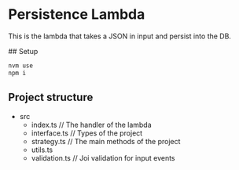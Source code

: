 # Persistence Lambda
This is the lambda that takes a JSON in input and persist into the DB.

## Setup
```bash
nvm use
npm i
```

## Project structure

- src
    - index.ts // The handler of the lambda
    - interface.ts // Types of the project
    - strategy.ts // The main methods of the project
    - utils.ts
    - validation.ts // Joi validation for input events